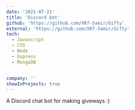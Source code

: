 ```yaml
---
date: '2021-07-21'
title: 'Discord bot'
github: 'https://github.com/XR7-Samir/Gifty'
external: 'https://github.com/XR7-Samir/Gifty'
tech:
  - Javascript
  - CSS
  - Node 
  - Express
  - MongoDB


company: ''
showInProjects: true
---
```


A Discord chat bot for making giveways :)
